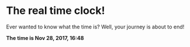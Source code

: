 # The real time clock!

Ever wanted to know what the time is? Well, your journey is about to end!

**The time is Nov 28, 2017, 16:48**